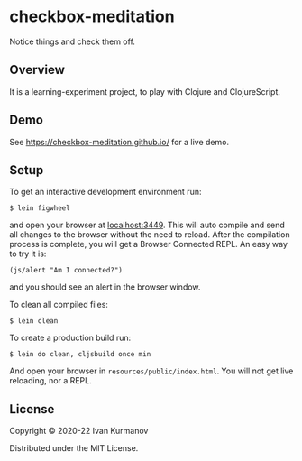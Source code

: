 # checkbox-meditation

Notice things and check them off.

## Overview

It is a learning-experiment project, to play with Clojure and ClojureScript. 

## Demo

See https://checkbox-meditation.github.io/ for a live demo.

## Setup

To get an interactive development environment run:

    $ lein figwheel

and open your browser at [localhost:3449](http://localhost:3449/).
This will auto compile and send all changes to the browser without the
need to reload. After the compilation process is complete, you will
get a Browser Connected REPL. An easy way to try it is:

    (js/alert "Am I connected?")

and you should see an alert in the browser window.

To clean all compiled files:

    $ lein clean

To create a production build run:

    $ lein do clean, cljsbuild once min

And open your browser in `resources/public/index.html`. You will not
get live reloading, nor a REPL. 

## License

Copyright © 2020-22 Ivan Kurmanov

Distributed under the MIT License.